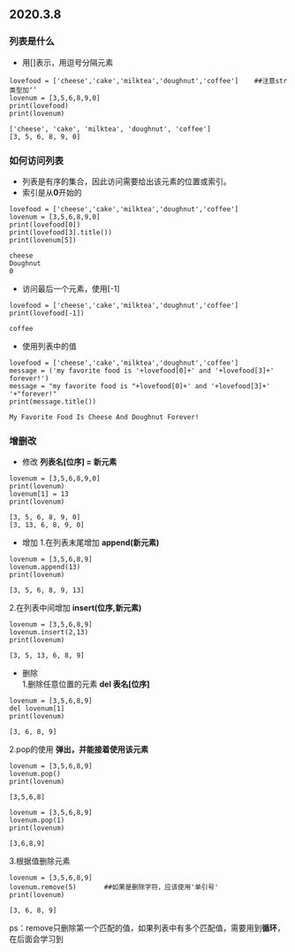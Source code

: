 ## **2020.3.8** ##

### 列表是什么

- 用[]表示，用逗号分隔元素
```
lovefood = ['cheese','cake','milktea','doughnut','coffee']    ##注意str类型加‘’
lovenum = [3,5,6,8,9,0]
print(lovefood)
print(lovenum)

['cheese', 'cake', 'milktea', 'doughnut', 'coffee']
[3, 5, 6, 8, 9, 0]
```

### 如何访问列表

- 列表是有序的集合，因此访问需要给出该元素的位置或索引。
- 索引是从**0**开始的
```
lovefood = ['cheese','cake','milktea','doughnut','coffee']
lovenum = [3,5,6,8,9,0]
print(lovefood[0])
print(lovefood[3].title())
print(lovenum[5])

cheese
Doughnut
0
```
- 访问最后一个元素，使用[-1]
```
lovefood = ['cheese','cake','milktea','doughnut','coffee']
print(lovefood[-1])

coffee
```

- 使用列表中的值
```
lovefood = ['cheese','cake','milktea','doughnut','coffee']
message = ('my favorite food is '+lovefood[0]+' and '+lovefood[3]+' forever!')
message = "my favorite food is "+lovefood[0]+' and '+lovefood[3]+' '+"forever!"
print(message.title())

My Favorite Food Is Cheese And Doughnut Forever!
```


### 增删改
- 修改 **列表名[位序] = 新元素**
```
lovenum = [3,5,6,8,9,0]
print(lovenum)
lovenum[1] = 13
print(lovenum)

[3, 5, 6, 8, 9, 0]
[3, 13, 6, 8, 9, 0]
```

- 增加 
1.在列表末尾增加 **append(新元素)**
```
lovenum = [3,5,6,8,9]
lovenum.append(13)
print(lovenum)

[3, 5, 6, 8, 9, 13]
```

2.在列表中间增加  **insert(位序,新元素)**
```
lovenum = [3,5,6,8,9]
lovenum.insert(2,13)
print(lovenum)

[3, 5, 13, 6, 8, 9]
```


- 删除  
1.删除任意位置的元素  **del 表名[位序]**
```
lovenum = [3,5,6,8,9]
del lovenum[1]
print(lovenum)

[3, 6, 8, 9]
```
2.pop的使用  **弹出，并能接着使用该元素**
```
lovenum = [3,5,6,8,9]
lovenum.pop()
print(lovenum)

[3,5,6,8]

lovenum = [3,5,6,8,9]
lovenum.pop(1)
print(lovenum)

[3,6,8,9]
```

3.根据值删除元素
```
lovenum = [3,5,6,8,9]
lovenum.remove(5)       ##如果是删除字符，应该使用'单引号'
print(lovenum)

[3, 6, 8, 9]
```
ps：remove只删除第一个匹配的值，如果列表中有多个匹配值，需要用到**循环**，在后面会学习到


